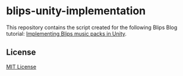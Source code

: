 # blips-unity-implementation
This repository contains the script created for the following Blips Blog tutorial:
[Implementing Blips music packs in Unity](https://blog.blips.fm/articles/implementing-blips-music-packs-in-unity).

## License
[MIT License](LICENSE)